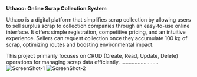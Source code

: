 **Uthaoo: Online Scrap Collection System**

Uthaoo is a digital platform that simplifies scrap collection by allowing users 
to sell surplus scrap to collection companies through an easy-to-use online interface. 
It offers simple registration, competitive pricing, and an intuitive experience. 
Sellers can request collection once they accumulate 100 kg of scrap, 
optimizing routes and boosting environmental impact. 

This project primarily  focuses on CRUD (Create, Read, Update, Delete) operations for managing scrap data efficiently.
.........................
![ScreenShot-1](https://github.com/user-attachments/assets/f3cc58a9-8b23-4a45-870a-c87910bc4816)
![ScreenShot-2](https://github.com/user-attachments/assets/89a75961-aee0-4319-90e1-4c11920d2ba0)

